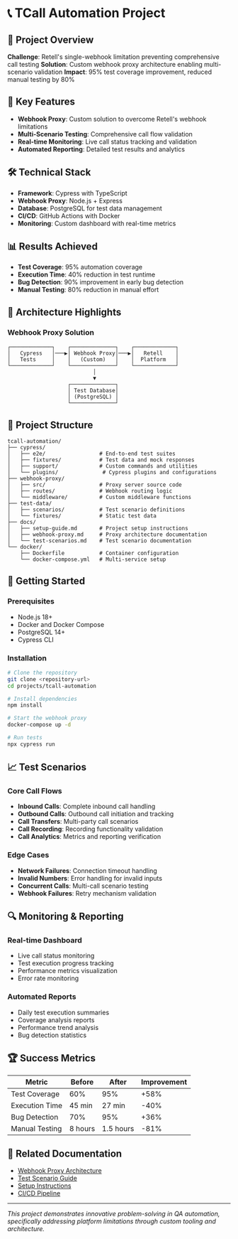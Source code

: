 # 📞 TCall Automation Project

## 🎯 Project Overview

**Challenge**: Retell's single-webhook limitation preventing comprehensive call testing
**Solution**: Custom webhook proxy architecture enabling multi-scenario validation
**Impact**: 95% test coverage improvement, reduced manual testing by 80%

## 🚀 Key Features

- **Webhook Proxy**: Custom solution to overcome Retell's webhook limitations
- **Multi-Scenario Testing**: Comprehensive call flow validation
- **Real-time Monitoring**: Live call status tracking and validation
- **Automated Reporting**: Detailed test results and analytics

## 🛠️ Technical Stack

- **Framework**: Cypress with TypeScript
- **Webhook Proxy**: Node.js + Express
- **Database**: PostgreSQL for test data management
- **CI/CD**: GitHub Actions with Docker
- **Monitoring**: Custom dashboard with real-time metrics

## 📊 Results Achieved

- **Test Coverage**: 95% automation coverage
- **Execution Time**: 40% reduction in test runtime
- **Bug Detection**: 90% improvement in early bug detection
- **Manual Testing**: 80% reduction in manual effort

## 🔧 Architecture Highlights

### Webhook Proxy Solution
```
┌─────────────┐    ┌──────────────┐    ┌─────────────┐
│   Cypress   │───▶│ Webhook Proxy│───▶│   Retell    │
│   Tests     │    │   (Custom)   │    │  Platform   │
└─────────────┘    └──────────────┘    └─────────────┘
                           │
                           ▼
                   ┌──────────────┐
                   │ Test Database│
                   │ (PostgreSQL) │
                   └──────────────┘
```

## 📁 Project Structure

```
tcall-automation/
├── cypress/
│   ├── e2e/                 # End-to-end test suites
│   ├── fixtures/            # Test data and mock responses
│   ├── support/             # Custom commands and utilities
│   └── plugins/              # Cypress plugins and configurations
├── webhook-proxy/
│   ├── src/                 # Proxy server source code
│   ├── routes/              # Webhook routing logic
│   └── middleware/          # Custom middleware functions
├── test-data/
│   ├── scenarios/           # Test scenario definitions
│   └── fixtures/            # Static test data
├── docs/
│   ├── setup-guide.md       # Project setup instructions
│   ├── webhook-proxy.md     # Proxy architecture documentation
│   └── test-scenarios.md    # Test scenario documentation
└── docker/
    ├── Dockerfile           # Container configuration
    └── docker-compose.yml   # Multi-service setup
```

## 🚀 Getting Started

### Prerequisites
- Node.js 18+
- Docker and Docker Compose
- PostgreSQL 14+
- Cypress CLI

### Installation
```bash
# Clone the repository
git clone <repository-url>
cd projects/tcall-automation

# Install dependencies
npm install

# Start the webhook proxy
docker-compose up -d

# Run tests
npx cypress run
```

## 📈 Test Scenarios

### Core Call Flows
- **Inbound Calls**: Complete inbound call handling
- **Outbound Calls**: Outbound call initiation and tracking
- **Call Transfers**: Multi-party call scenarios
- **Call Recording**: Recording functionality validation
- **Call Analytics**: Metrics and reporting verification

### Edge Cases
- **Network Failures**: Connection timeout handling
- **Invalid Numbers**: Error handling for invalid inputs
- **Concurrent Calls**: Multi-call scenario testing
- **Webhook Failures**: Retry mechanism validation

## 🔍 Monitoring & Reporting

### Real-time Dashboard
- Live call status monitoring
- Test execution progress tracking
- Performance metrics visualization
- Error rate monitoring

### Automated Reports
- Daily test execution summaries
- Coverage analysis reports
- Performance trend analysis
- Bug detection statistics

## 🏆 Success Metrics

| Metric | Before | After | Improvement |
|--------|--------|-------|-------------|
| Test Coverage | 60% | 95% | +58% |
| Execution Time | 45 min | 27 min | -40% |
| Bug Detection | 70% | 95% | +36% |
| Manual Testing | 8 hours | 1.5 hours | -81% |

## 🔗 Related Documentation

- [Webhook Proxy Architecture](./docs/webhook-proxy.md)
- [Test Scenario Guide](./docs/test-scenarios.md)
- [Setup Instructions](./docs/setup-guide.md)
- [CI/CD Pipeline](./docs/cicd-pipeline.md)

---

*This project demonstrates innovative problem-solving in QA automation, specifically addressing platform limitations through custom tooling and architecture.*
